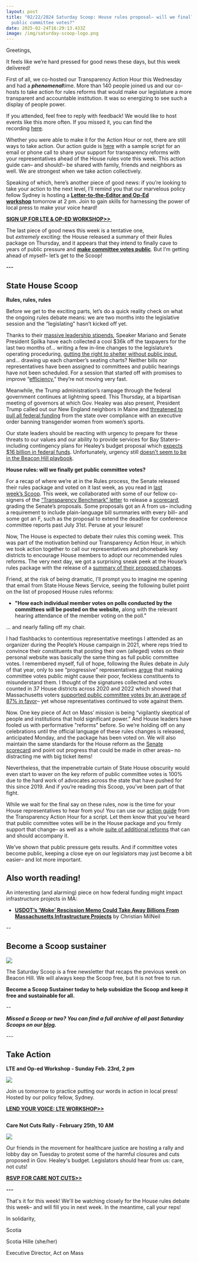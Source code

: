 ```yaml
---
layout: post
title: "02/22/2024 Saturday Scoop: House rules proposal– will we finally see
  public committee votes?"
date: 2025-02-24T16:29:13.433Z
image: /img/saturday-scoop-logo.png
---
```

Greetings, 

It feels like we’re hard pressed for good news these days, but this week delivered! 

First of all, we co-hosted our Transparency Action Hour this Wednesday and had a ***phenomenal***time. More than 140 people joined us and our co-hosts to take action for rules reforms that would make our legislature a more transparent and accountable institution. It was so energizing to see such a display of people power. 

If you attended, feel free to reply with feedback! We would like to host events like this more often. If you missed it, you can find the recording [here](https://click.everyaction.com/k/102604163/529685499/-1635905535?si=GQVfGGgEdT_DLUGA&utm_medium=&nvep=ew0KICAiVGVuYW50VXJpIjogIm5ncHZhbjovL3Zhbi9FQS9FQTAwNy8xLzkwMTUxIiwNCiAgIkRpc3RyaWJ1dGlvblVuaXF1ZUlkIjogIjMyMmUzMDNhLTczZjEtZWYxMS05MGNiLTAwMjI0ODJhOTRmNCIsDQogICJFbWFpbEFkZHJlc3MiOiAic2NvdGlhQGFjdG9ubWFzcy5vcmciDQp9&hmac=kzHDOIJfPyoEvGrQZ-B3ZAPQ7BQBH3gEuDdIVABp5sU=&emci=2700c0f9-6bf1-ef11-90cb-0022482a94f4&emdi=322e303a-73f1-ef11-90cb-0022482a94f4&ceid=34858207). 

Whether you were able to make it for the Action Hour or not, there are still ways to take action. Our action guide is [here](https://click.everyaction.com/k/102604164/529685500/-652361457?utm_medium=&nvep=ew0KICAiVGVuYW50VXJpIjogIm5ncHZhbjovL3Zhbi9FQS9FQTAwNy8xLzkwMTUxIiwNCiAgIkRpc3RyaWJ1dGlvblVuaXF1ZUlkIjogIjMyMmUzMDNhLTczZjEtZWYxMS05MGNiLTAwMjI0ODJhOTRmNCIsDQogICJFbWFpbEFkZHJlc3MiOiAic2NvdGlhQGFjdG9ubWFzcy5vcmciDQp9&hmac=kzHDOIJfPyoEvGrQZ-B3ZAPQ7BQBH3gEuDdIVABp5sU=&emci=2700c0f9-6bf1-ef11-90cb-0022482a94f4&emdi=322e303a-73f1-ef11-90cb-0022482a94f4&ceid=34858207) with a sample script for an email or phone call to share your support for transparency reforms with your representatives ahead of the House rules vote this week. This action guide can– and should!– be shared with family, friends and neighbors as well. We are strongest when we take action collectively. 

Speaking of which, here’s another piece of good news: if you’re looking to take your action to the next level, I’ll remind you that our marvelous policy fellow Sydney is hosting a **[Letter-to-the-Editor and Op-Ed workshop](https://click.everyaction.com/k/102604165/529685501/-1207001691?utm_medium=&nvep=ew0KICAiVGVuYW50VXJpIjogIm5ncHZhbjovL3Zhbi9FQS9FQTAwNy8xLzkwMTUxIiwNCiAgIkRpc3RyaWJ1dGlvblVuaXF1ZUlkIjogIjMyMmUzMDNhLTczZjEtZWYxMS05MGNiLTAwMjI0ODJhOTRmNCIsDQogICJFbWFpbEFkZHJlc3MiOiAic2NvdGlhQGFjdG9ubWFzcy5vcmciDQp9&hmac=kzHDOIJfPyoEvGrQZ-B3ZAPQ7BQBH3gEuDdIVABp5sU=&emci=2700c0f9-6bf1-ef11-90cb-0022482a94f4&emdi=322e303a-73f1-ef11-90cb-0022482a94f4&ceid=34858207)** tomorrow at 2 pm. Join to gain skills for harnessing the power of local press to make your voice heard! 

**[SIGN UP FOR LTE & OP-ED WORKSHOP>> ](https://click.everyaction.com/k/102604166/529685502/1860453682?utm_medium=&nvep=ew0KICAiVGVuYW50VXJpIjogIm5ncHZhbjovL3Zhbi9FQS9FQTAwNy8xLzkwMTUxIiwNCiAgIkRpc3RyaWJ1dGlvblVuaXF1ZUlkIjogIjMyMmUzMDNhLTczZjEtZWYxMS05MGNiLTAwMjI0ODJhOTRmNCIsDQogICJFbWFpbEFkZHJlc3MiOiAic2NvdGlhQGFjdG9ubWFzcy5vcmciDQp9&hmac=kzHDOIJfPyoEvGrQZ-B3ZAPQ7BQBH3gEuDdIVABp5sU=&emci=2700c0f9-6bf1-ef11-90cb-0022482a94f4&emdi=322e303a-73f1-ef11-90cb-0022482a94f4&ceid=34858207)**

The last piece of good news this week is a tentative one, but *extremely* exciting: the House released a summary of their Rules package on Thursday, and it appears that they intend to finally cave to years of public pressure and **[make committee votes public](https://click.everyaction.com/k/102604167/529685503/1306204827?utm_medium=&nvep=ew0KICAiVGVuYW50VXJpIjogIm5ncHZhbjovL3Zhbi9FQS9FQTAwNy8xLzkwMTUxIiwNCiAgIkRpc3RyaWJ1dGlvblVuaXF1ZUlkIjogIjMyMmUzMDNhLTczZjEtZWYxMS05MGNiLTAwMjI0ODJhOTRmNCIsDQogICJFbWFpbEFkZHJlc3MiOiAic2NvdGlhQGFjdG9ubWFzcy5vcmciDQp9&hmac=kzHDOIJfPyoEvGrQZ-B3ZAPQ7BQBH3gEuDdIVABp5sU=&emci=2700c0f9-6bf1-ef11-90cb-0022482a94f4&emdi=322e303a-73f1-ef11-90cb-0022482a94f4&ceid=34858207)**. But I’m getting ahead of myself– let’s get to the Scoop! 

**\---**

## State House Scoop

**Rules, rules, rules**  

Before we get to the exciting parts, let’s do a quick reality check on what the ongoing rules debate means: we are two months into the legislative session and the “legislating” hasn’t kicked off yet. 

Thanks to their [massive leadership stipends](https://click.everyaction.com/k/102604168/529685504/1445774164?utm_medium=&nvep=ew0KICAiVGVuYW50VXJpIjogIm5ncHZhbjovL3Zhbi9FQS9FQTAwNy8xLzkwMTUxIiwNCiAgIkRpc3RyaWJ1dGlvblVuaXF1ZUlkIjogIjMyMmUzMDNhLTczZjEtZWYxMS05MGNiLTAwMjI0ODJhOTRmNCIsDQogICJFbWFpbEFkZHJlc3MiOiAic2NvdGlhQGFjdG9ubWFzcy5vcmciDQp9&hmac=kzHDOIJfPyoEvGrQZ-B3ZAPQ7BQBH3gEuDdIVABp5sU=&emci=2700c0f9-6bf1-ef11-90cb-0022482a94f4&emdi=322e303a-73f1-ef11-90cb-0022482a94f4&ceid=34858207), Speaker Mariano and Senate President Spilka have each collected a cool $36k off the taxpayers for the last two months of… writing a few in-line changes to the legislature’s operating proceduring, [gutting the right to shelter without public input](https://click.everyaction.com/k/102604169/529685505/-344085304?utm_medium=&nvep=ew0KICAiVGVuYW50VXJpIjogIm5ncHZhbjovL3Zhbi9FQS9FQTAwNy8xLzkwMTUxIiwNCiAgIkRpc3RyaWJ1dGlvblVuaXF1ZUlkIjogIjMyMmUzMDNhLTczZjEtZWYxMS05MGNiLTAwMjI0ODJhOTRmNCIsDQogICJFbWFpbEFkZHJlc3MiOiAic2NvdGlhQGFjdG9ubWFzcy5vcmciDQp9&hmac=kzHDOIJfPyoEvGrQZ-B3ZAPQ7BQBH3gEuDdIVABp5sU=&emci=2700c0f9-6bf1-ef11-90cb-0022482a94f4&emdi=322e303a-73f1-ef11-90cb-0022482a94f4&ceid=34858207), and… drawing up each chamber’s seating charts? Neither bills nor representatives have been assigned to committees and public hearings have not been scheduled. For a session that started off with promises to improve “[efficiency](https://click.everyaction.com/k/102604170/529685506/1506049257?utm_medium=&nvep=ew0KICAiVGVuYW50VXJpIjogIm5ncHZhbjovL3Zhbi9FQS9FQTAwNy8xLzkwMTUxIiwNCiAgIkRpc3RyaWJ1dGlvblVuaXF1ZUlkIjogIjMyMmUzMDNhLTczZjEtZWYxMS05MGNiLTAwMjI0ODJhOTRmNCIsDQogICJFbWFpbEFkZHJlc3MiOiAic2NvdGlhQGFjdG9ubWFzcy5vcmciDQp9&hmac=kzHDOIJfPyoEvGrQZ-B3ZAPQ7BQBH3gEuDdIVABp5sU=&emci=2700c0f9-6bf1-ef11-90cb-0022482a94f4&emdi=322e303a-73f1-ef11-90cb-0022482a94f4&ceid=34858207),” they’re not moving very fast. 

Meanwhile, the Trump administration’s rampage through the federal government continues at lightning speed. This Thursday, at a bipartisan meeting of governors at which Gov. Healey was also present, President Trump called out our New England neighbors in Maine and [threatened to pull all federal funding](https://click.everyaction.com/k/102604171/529685507/1042007403?utm_medium=&nvep=ew0KICAiVGVuYW50VXJpIjogIm5ncHZhbjovL3Zhbi9FQS9FQTAwNy8xLzkwMTUxIiwNCiAgIkRpc3RyaWJ1dGlvblVuaXF1ZUlkIjogIjMyMmUzMDNhLTczZjEtZWYxMS05MGNiLTAwMjI0ODJhOTRmNCIsDQogICJFbWFpbEFkZHJlc3MiOiAic2NvdGlhQGFjdG9ubWFzcy5vcmciDQp9&hmac=kzHDOIJfPyoEvGrQZ-B3ZAPQ7BQBH3gEuDdIVABp5sU=&emci=2700c0f9-6bf1-ef11-90cb-0022482a94f4&emdi=322e303a-73f1-ef11-90cb-0022482a94f4&ceid=34858207) from the state over compliance with an executive order banning transgender women from women’s sports. 

Our state leaders should be reacting with urgency to prepare for these threats to our values and our ability to provide services for Bay Staters– including contingency plans for Healey’s budget proposal which [expects $16 billion in federal funds](https://click.everyaction.com/k/102604172/529685508/1202607813?utm_medium=&nvep=ew0KICAiVGVuYW50VXJpIjogIm5ncHZhbjovL3Zhbi9FQS9FQTAwNy8xLzkwMTUxIiwNCiAgIkRpc3RyaWJ1dGlvblVuaXF1ZUlkIjogIjMyMmUzMDNhLTczZjEtZWYxMS05MGNiLTAwMjI0ODJhOTRmNCIsDQogICJFbWFpbEFkZHJlc3MiOiAic2NvdGlhQGFjdG9ubWFzcy5vcmciDQp9&hmac=kzHDOIJfPyoEvGrQZ-B3ZAPQ7BQBH3gEuDdIVABp5sU=&emci=2700c0f9-6bf1-ef11-90cb-0022482a94f4&emdi=322e303a-73f1-ef11-90cb-0022482a94f4&ceid=34858207). Unfortunately, urgency still [doesn’t seem to be in the Beacon Hill playbook](https://click.everyaction.com/k/102604173/529685509/1697445669?utm_medium=&nvep=ew0KICAiVGVuYW50VXJpIjogIm5ncHZhbjovL3Zhbi9FQS9FQTAwNy8xLzkwMTUxIiwNCiAgIkRpc3RyaWJ1dGlvblVuaXF1ZUlkIjogIjMyMmUzMDNhLTczZjEtZWYxMS05MGNiLTAwMjI0ODJhOTRmNCIsDQogICJFbWFpbEFkZHJlc3MiOiAic2NvdGlhQGFjdG9ubWFzcy5vcmciDQp9&hmac=kzHDOIJfPyoEvGrQZ-B3ZAPQ7BQBH3gEuDdIVABp5sU=&emci=2700c0f9-6bf1-ef11-90cb-0022482a94f4&emdi=322e303a-73f1-ef11-90cb-0022482a94f4&ceid=34858207). 

**House rules: will we finally get public committee votes?** 

For a recap of where we’re at in the Rules process, the Senate released their rules package and voted on it last week, as you read in [last week’s Scoop](https://click.everyaction.com/k/102604174/529685510/660849488?utm_medium=&nvep=ew0KICAiVGVuYW50VXJpIjogIm5ncHZhbjovL3Zhbi9FQS9FQTAwNy8xLzkwMTUxIiwNCiAgIkRpc3RyaWJ1dGlvblVuaXF1ZUlkIjogIjMyMmUzMDNhLTczZjEtZWYxMS05MGNiLTAwMjI0ODJhOTRmNCIsDQogICJFbWFpbEFkZHJlc3MiOiAic2NvdGlhQGFjdG9ubWFzcy5vcmciDQp9&hmac=kzHDOIJfPyoEvGrQZ-B3ZAPQ7BQBH3gEuDdIVABp5sU=&emci=2700c0f9-6bf1-ef11-90cb-0022482a94f4&emdi=322e303a-73f1-ef11-90cb-0022482a94f4&ceid=34858207). This week, we collaborated with some of our fellow co-signers of the [“Transparency Benchmark” letter](https://click.everyaction.com/k/102604175/529685511/482297260?usp=sharing&utm_medium=&nvep=ew0KICAiVGVuYW50VXJpIjogIm5ncHZhbjovL3Zhbi9FQS9FQTAwNy8xLzkwMTUxIiwNCiAgIkRpc3RyaWJ1dGlvblVuaXF1ZUlkIjogIjMyMmUzMDNhLTczZjEtZWYxMS05MGNiLTAwMjI0ODJhOTRmNCIsDQogICJFbWFpbEFkZHJlc3MiOiAic2NvdGlhQGFjdG9ubWFzcy5vcmciDQp9&hmac=kzHDOIJfPyoEvGrQZ-B3ZAPQ7BQBH3gEuDdIVABp5sU=&emci=2700c0f9-6bf1-ef11-90cb-0022482a94f4&emdi=322e303a-73f1-ef11-90cb-0022482a94f4&ceid=34858207) to release a [scorecard](https://click.everyaction.com/k/102604176/529685512/-455046618?utm_medium=&nvep=ew0KICAiVGVuYW50VXJpIjogIm5ncHZhbjovL3Zhbi9FQS9FQTAwNy8xLzkwMTUxIiwNCiAgIkRpc3RyaWJ1dGlvblVuaXF1ZUlkIjogIjMyMmUzMDNhLTczZjEtZWYxMS05MGNiLTAwMjI0ODJhOTRmNCIsDQogICJFbWFpbEFkZHJlc3MiOiAic2NvdGlhQGFjdG9ubWFzcy5vcmciDQp9&hmac=kzHDOIJfPyoEvGrQZ-B3ZAPQ7BQBH3gEuDdIVABp5sU=&emci=2700c0f9-6bf1-ef11-90cb-0022482a94f4&emdi=322e303a-73f1-ef11-90cb-0022482a94f4&ceid=34858207), grading the Senate’s proposals. Some proposals got an A from us– including a requirement to include plain-language bill summaries with every bill– and some got an F, such as the proposal to extend the deadline for conference committee reports past July 31st. Peruse at your leisure!

Now, The House is expected to debate their rules this coming week. This was part of the motivation behind our Transparency Action Hour, in which we took action together to call our representatives and phonebank key districts to encourage House members to adopt our recommended rules reforms. The very next day, we got a surprising sneak peek at the House’s rules package with the release of a [summary of their proposed changes](https://click.everyaction.com/k/102604177/529685513/2126143677?usp=sharing&utm_medium=&nvep=ew0KICAiVGVuYW50VXJpIjogIm5ncHZhbjovL3Zhbi9FQS9FQTAwNy8xLzkwMTUxIiwNCiAgIkRpc3RyaWJ1dGlvblVuaXF1ZUlkIjogIjMyMmUzMDNhLTczZjEtZWYxMS05MGNiLTAwMjI0ODJhOTRmNCIsDQogICJFbWFpbEFkZHJlc3MiOiAic2NvdGlhQGFjdG9ubWFzcy5vcmciDQp9&hmac=kzHDOIJfPyoEvGrQZ-B3ZAPQ7BQBH3gEuDdIVABp5sU=&emci=2700c0f9-6bf1-ef11-90cb-0022482a94f4&emdi=322e303a-73f1-ef11-90cb-0022482a94f4&ceid=34858207). 

Friend, at the risk of being dramatic, I’ll prompt you to imagine me opening that email from State House News Service, seeing the following bullet point on the list of proposed House rules reforms: 

* **"How each individual member votes on polls conducted by the committees will be posted on the website,** along with the relevant hearing attendance of the member voting on the poll."

… and nearly falling off my chair. 

I had flashbacks to contentious representative meetings I attended as an organizer during the People’s House campaign in 2021, where reps tried to convince their constituents that posting their own (alleged) votes on their personal website was basically the same thing as full public committee votes. I remembered myself, full of hope, following the Rules debate in July of that year, only to see “progressive” representatives [argue](https://click.everyaction.com/k/102604178/529685514/-1895920116?utm_medium=&nvep=ew0KICAiVGVuYW50VXJpIjogIm5ncHZhbjovL3Zhbi9FQS9FQTAwNy8xLzkwMTUxIiwNCiAgIkRpc3RyaWJ1dGlvblVuaXF1ZUlkIjogIjMyMmUzMDNhLTczZjEtZWYxMS05MGNiLTAwMjI0ODJhOTRmNCIsDQogICJFbWFpbEFkZHJlc3MiOiAic2NvdGlhQGFjdG9ubWFzcy5vcmciDQp9&hmac=kzHDOIJfPyoEvGrQZ-B3ZAPQ7BQBH3gEuDdIVABp5sU=&emci=2700c0f9-6bf1-ef11-90cb-0022482a94f4&emdi=322e303a-73f1-ef11-90cb-0022482a94f4&ceid=34858207) that making committee votes public might cause their poor, feckless constituents to misunderstand them. I thought of the signatures collected and votes counted in 37 House districts across 2020 and 2022 which showed that Massachusetts voters [supported public committee votes by an average of 87% in favor](https://click.everyaction.com/k/102604179/529685515/922188341?utm_medium=&nvep=ew0KICAiVGVuYW50VXJpIjogIm5ncHZhbjovL3Zhbi9FQS9FQTAwNy8xLzkwMTUxIiwNCiAgIkRpc3RyaWJ1dGlvblVuaXF1ZUlkIjogIjMyMmUzMDNhLTczZjEtZWYxMS05MGNiLTAwMjI0ODJhOTRmNCIsDQogICJFbWFpbEFkZHJlc3MiOiAic2NvdGlhQGFjdG9ubWFzcy5vcmciDQp9&hmac=kzHDOIJfPyoEvGrQZ-B3ZAPQ7BQBH3gEuDdIVABp5sU=&emci=2700c0f9-6bf1-ef11-90cb-0022482a94f4&emdi=322e303a-73f1-ef11-90cb-0022482a94f4&ceid=34858207)– yet whose representatives continued to vote against them. 

Now. One key piece of Act on Mass’ mission is being “vigilantly skeptical of people and institutions that hold significant power.” And House leaders have fooled us with performative "reforms" before. So we’re holding off on any celebrations until the official language of these rules changes is released, anticipated Monday, and the package has been voted on. We will also maintain the same standards for the House reform as the [Senate scorecard](https://click.everyaction.com/k/102604180/529685516/-455046618?utm_medium=&nvep=ew0KICAiVGVuYW50VXJpIjogIm5ncHZhbjovL3Zhbi9FQS9FQTAwNy8xLzkwMTUxIiwNCiAgIkRpc3RyaWJ1dGlvblVuaXF1ZUlkIjogIjMyMmUzMDNhLTczZjEtZWYxMS05MGNiLTAwMjI0ODJhOTRmNCIsDQogICJFbWFpbEFkZHJlc3MiOiAic2NvdGlhQGFjdG9ubWFzcy5vcmciDQp9&hmac=kzHDOIJfPyoEvGrQZ-B3ZAPQ7BQBH3gEuDdIVABp5sU=&emci=2700c0f9-6bf1-ef11-90cb-0022482a94f4&emdi=322e303a-73f1-ef11-90cb-0022482a94f4&ceid=34858207) and point out progress that could be made in other areas– no distracting me with big ticket items! 

Nevertheless, that the impenetrable curtain of State House obscurity would even start to waver on the key reform of public committee votes is 100% due to the hard work of advocates across the state that have pushed for this since 2019. And if you’re reading this Scoop, you’ve been part of that fight. 

While we wait for the final say on these rules, now is the time for your House representatives to hear from you! You can use our [action guide](https://click.everyaction.com/k/102604181/529685517/-652361457?utm_medium=&nvep=ew0KICAiVGVuYW50VXJpIjogIm5ncHZhbjovL3Zhbi9FQS9FQTAwNy8xLzkwMTUxIiwNCiAgIkRpc3RyaWJ1dGlvblVuaXF1ZUlkIjogIjMyMmUzMDNhLTczZjEtZWYxMS05MGNiLTAwMjI0ODJhOTRmNCIsDQogICJFbWFpbEFkZHJlc3MiOiAic2NvdGlhQGFjdG9ubWFzcy5vcmciDQp9&hmac=kzHDOIJfPyoEvGrQZ-B3ZAPQ7BQBH3gEuDdIVABp5sU=&emci=2700c0f9-6bf1-ef11-90cb-0022482a94f4&emdi=322e303a-73f1-ef11-90cb-0022482a94f4&ceid=34858207) from the Transparency Action Hour for a script. Let them know that you’ve heard that public committee votes will be in the House package and you firmly support that change– as well as a whole [suite of additional reforms](https://click.everyaction.com/k/102604182/529685518/482297260?usp=sharing&utm_medium=&nvep=ew0KICAiVGVuYW50VXJpIjogIm5ncHZhbjovL3Zhbi9FQS9FQTAwNy8xLzkwMTUxIiwNCiAgIkRpc3RyaWJ1dGlvblVuaXF1ZUlkIjogIjMyMmUzMDNhLTczZjEtZWYxMS05MGNiLTAwMjI0ODJhOTRmNCIsDQogICJFbWFpbEFkZHJlc3MiOiAic2NvdGlhQGFjdG9ubWFzcy5vcmciDQp9&hmac=kzHDOIJfPyoEvGrQZ-B3ZAPQ7BQBH3gEuDdIVABp5sU=&emci=2700c0f9-6bf1-ef11-90cb-0022482a94f4&emdi=322e303a-73f1-ef11-90cb-0022482a94f4&ceid=34858207) that can and should accompany it. 

We’ve shown that public pressure gets results. And if committee votes become public, keeping a close eye on our legislators may just become a bit easier– and lot more important. 

## Also worth reading!

An interesting (and alarming) piece on how federal funding might impact infrastructure projects in MA: 

* **[USDOT’s ‘Woke’ Rescission Memo Could Take Away Billions From Massachusetts Infrastructure Projects](https://click.everyaction.com/k/102604183/529685519/-214233788?utm_medium=&nvep=ew0KICAiVGVuYW50VXJpIjogIm5ncHZhbjovL3Zhbi9FQS9FQTAwNy8xLzkwMTUxIiwNCiAgIkRpc3RyaWJ1dGlvblVuaXF1ZUlkIjogIjMyMmUzMDNhLTczZjEtZWYxMS05MGNiLTAwMjI0ODJhOTRmNCIsDQogICJFbWFpbEFkZHJlc3MiOiAic2NvdGlhQGFjdG9ubWFzcy5vcmciDQp9&hmac=kzHDOIJfPyoEvGrQZ-B3ZAPQ7BQBH3gEuDdIVABp5sU=&emci=2700c0f9-6bf1-ef11-90cb-0022482a94f4&emdi=322e303a-73f1-ef11-90cb-0022482a94f4&ceid=34858207)** by Christian MilNeil 

*\--*

## Become a Scoop sustainer

![](/img/saturday-scoop.png)

The Saturday Scoop is a free newsletter that recaps the previous week on Beacon Hill. We will always keep the Scoop free, but it is not free to run.

**Become a Scoop Sustainer today to help subsidize the Scoop and keep it free and sustainable for all.**

*\--*

***Missed a Scoop or two? You can find a full archive of all past Saturday Scoops on our [blog](https://actonmass.org/blog?utm_medium=&{{{EngagementData}}}&emci=25102f50-235a-ee11-9937-00224832eb73&emdi=ea000000-0000-0000-0000-000000000001&ceid={{ContactsEmailID}}).***

\---

## Take Action

**LTE and Op-ed Workshop - Sunday Feb. 23rd, 2 pm**

![](/img/eoy-fundraiser-2024-header-facebook-post-.png)

Join us tomorrow to practice putting our words in action in local press! Hosted by our policy fellow, Sydney. 

**[LEND YOUR VOICE: LTE WORKSHOP>>](https://click.everyaction.com/k/102205233/528418354/1860453682?utm_medium=&nvep=ew0KICAiVGVuYW50VXJpIjogIm5ncHZhbjovL3Zhbi9FQS9FQTAwNy8xLzkwMTUxIiwNCiAgIkRpc3RyaWJ1dGlvblVuaXF1ZUlkIjogIjQ1Y2YyMjlhLWVjZWItZWYxMS05MGNiLTAwMjI0ODJhOTRmNCIsDQogICJFbWFpbEFkZHJlc3MiOiAic2NvdGlhQGFjdG9ubWFzcy5vcmciDQp9&hmac=SeXVpQ9kRlO86vQA0r84aBeNialaq7MrCXGheU18gmE=&emci=9c68982b-55ea-ef11-90cb-0022482a94f4&emdi=45cf229a-eceb-ef11-90cb-0022482a94f4&ceid=34858207)**

![]()

**Care Not Cuts Rally - February 25th, 10 AM** 

![](/img/care_not_cute.jpeg)

Our friends in the movement for healthcare justice are hosting a rally and lobby day on Tuesday to protest some of the harmful closures and cuts proposed in Gov. Healey's budget. Legislators should hear from us: care, not cuts! 

**[RSVP FOR CARE NOT CUTS>>](https://click.everyaction.com/k/102604187/529685523/678924311?utm_medium=&nvep=ew0KICAiVGVuYW50VXJpIjogIm5ncHZhbjovL3Zhbi9FQS9FQTAwNy8xLzkwMTUxIiwNCiAgIkRpc3RyaWJ1dGlvblVuaXF1ZUlkIjogIjMyMmUzMDNhLTczZjEtZWYxMS05MGNiLTAwMjI0ODJhOTRmNCIsDQogICJFbWFpbEFkZHJlc3MiOiAic2NvdGlhQGFjdG9ubWFzcy5vcmciDQp9&hmac=kzHDOIJfPyoEvGrQZ-B3ZAPQ7BQBH3gEuDdIVABp5sU=&emci=2700c0f9-6bf1-ef11-90cb-0022482a94f4&emdi=322e303a-73f1-ef11-90cb-0022482a94f4&ceid=34858207)**

**\---**

That's it for this week! We'll be watching closely for the House rules debate this week– and will fill you in next week. In the meantime, call your reps! 

In solidarity,

Scotia

Scotia Hille (she/her)

Executive Director, Act on Mass